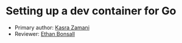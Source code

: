 # Setting up a dev container for Go

* Primary author: [Kasra Zamani](https://github.com/Kasra84)
* Reviewer: [Ethan Bonsall](https://github.com/ethanbonsall)